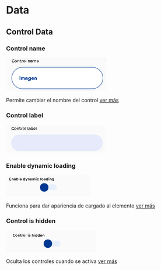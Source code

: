 # Data

## Control Data

### **Control name**

![](../../../.gitbook/assets/image%20%28232%29.png)

Permite cambiar el nombre del control [ver más](https://docs.apphive.io/global-functions/data/control-name)

### Control label

![](../../../.gitbook/assets/image%20%28229%29.png)

### Enable dynamic loading

![](../../../.gitbook/assets/image%20%28151%29.png)

Funciona para dar apariencia de cargado al elemento [ver más](https://docs.apphive.io/global-functions/data/enable-dynamic-loading)

### Control is hidden

![](../../../.gitbook/assets/image%20%28150%29.png)

Oculta los controles cuando se activa [ver más](https://docs.apphive.io/global-functions/data/control-is-hidden)

